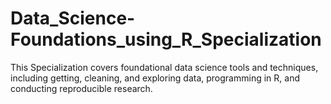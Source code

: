 # Data_Science-Foundations_using_R_Specialization
This Specialization covers foundational data science tools and techniques, including getting, cleaning, and exploring data, programming in R, and conducting reproducible research. 
